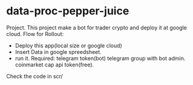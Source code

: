 # data-proc-pepper-juice
Project.
This project make a bot for trader crypto and deploy it at google cloud.
Flow for Rollout:
* Deploy this app(local size or google cloud)
* Insert Data in google spreedsheet.
* run it.
Required:
telegram token(bot)
telegram group with bot admin.
coinmarket cap api token(free).

Check the code in scr/